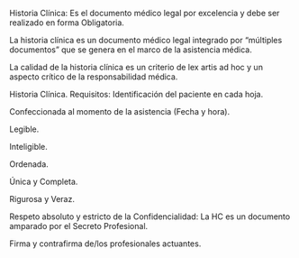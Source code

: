 
Historia Clínica: Es el documento médico legal por excelencia y debe ser realizado en forma Obligatoria.

La historia clínica es un documento médico legal integrado por “múltiples documentos” que se genera en el marco de la asistencia médica.

La calidad de la historia clínica es un criterio de lex artis ad hoc y un aspecto crítico de la responsabilidad médica.

Historia Clínica. Requisitos:
Identificación del paciente en cada hoja.

Confeccionada al momento de la asistencia (Fecha y hora).

Legible.

Inteligible.

Ordenada.

Única y Completa.

Rigurosa y Veraz.

Respeto absoluto y estricto de la Confidencialidad: La HC es un documento amparado por el Secreto Profesional.

Firma y contrafirma de/los profesionales actuantes.